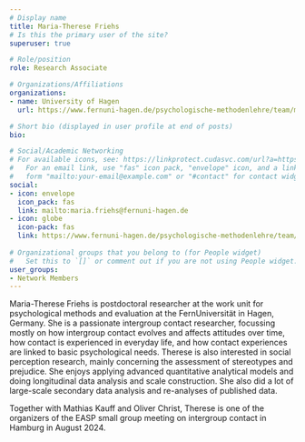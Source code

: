 ```yaml
---
# Display name
title: Maria-Therese Friehs
# Is this the primary user of the site?
superuser: true

# Role/position
role: Research Associate

# Organizations/Affiliations
organizations:
- name: University of Hagen
  url: https://www.fernuni-hagen.de/psychologische-methodenlehre/team/maria-therese.friehs.shtml

# Short bio (displayed in user profile at end of posts)
bio: 

# Social/Academic Networking
# For available icons, see: https://linkprotect.cudasvc.com/url?a=https%3a%2f%2fsourcethemes.com%2facademic%2fdocs%2fpage-builder%2f%23icons&c=E,1,03Q55I8O6D-V-MsaI5i3Th7UvGHpRVj6l4dANOBXiQaBRckWF-Uxi40d1B8mh5T88rS8FWL6R2UVO5-e4mDAmzVU5C2FJcU0kEkb6Qi2tyc,&typo=1
#   For an email link, use "fas" icon pack, "envelope" icon, and a link in the
#   form "mailto:your-email@example.com" or "#contact" for contact widget.
social:
- icon: envelope
  icon_pack: fas
  link: mailto:maria.friehs@fernuni-hagen.de
- icon: globe
  icon-pack: fas
  link: https://www.fernuni-hagen.de/psychologische-methodenlehre/team/maria-therese.friehs.shtml
  
# Organizational groups that you belong to (for People widget)
#   Set this to `[]` or comment out if you are not using People widget.
user_groups:
- Network Members
---
```


Maria-Therese Friehs is postdoctoral researcher at the work unit for
psychological methods and evaluation at the FernUniversität in Hagen,
Germany. She is a passionate intergroup contact researcher, focussing
mostly on how intergroup contact evolves and affects attitudes over
time, how contact is experienced in everyday life, and how contact
experiences are linked to basic psychological needs. Therese is also
interested in social perception research, mainly concerning the
assessment of stereotypes and prejudice. She enjoys applying advanced
quantitative analytical models and doing longitudinal data analysis and
scale construction. She also did a lot of large-scale secondary data
analysis and re-analyses of published data.

Together with Mathias Kauff and Oliver Christ, Therese is one of the
organizers of the EASP small group meeting on intergroup contact in
Hamburg in August 2024.
